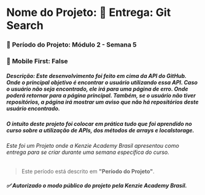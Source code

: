 # **Nome do Projeto:** 🏁 Entrega: Git Search

### :date: **Período do Projeto:** Módulo 2 - Semana 5
### :iphone: **Mobile First:** False


##### **Descrição:** Este desenvolvimento foi feito em cima da API do GitHub. Onde o principal objetivo é encontrar o usuário utilizando essa API. Caso o usuário não seja encontrado, ele irá para uma página de erro. Onde poderá retornar para a página principal. Também, se o usuário não tiver repositórios, a página irá mostrar um aviso que não há repositórios deste usuário encontrado.

##### O intuito deste projeto foi colocar em prática tudo que foi aprendido no curso sobre a utilização de APIs, dos métodos de arrays e localstorage.


###### Este foi um Projeto onde a Kenzie Academy Brasil apresentou como entrega para se criar durante uma semana específica do curso.
> Este período está descrito em **"Período do Projeto"**.

##### :white_check_mark: Autorizado o modo público do projeto pela Kenzie Academy Brasil.

